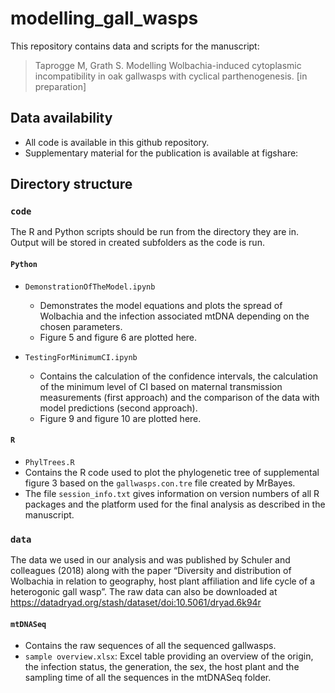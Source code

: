 # modelling_gall_wasps

This repository contains data and scripts for the manuscript:
 
> Taprogge M, Grath S. Modelling Wolbachia-induced cytoplasmic incompatibility in oak gallwasps with cyclical parthenogenesis. [in preparation]
 
## Data availability

* All code is available in this github repository.
* Supplementary material for the publication is available at figshare: <!-- still to be done --> 
    
## Directory structure

### **`code`**

The R and Python scripts should be run from the directory they are in. Output will be stored in created subfolders as the code is run. 

#### **`Python`**

* `DemonstrationOfTheModel.ipynb`
   * Demonstrates the model equations and plots the spread of Wolbachia and the infection associated mtDNA depending on the chosen parameters.
   * Figure 5 and figure 6 are plotted here. <!-- [figure numbers need to be updated]-->

* `TestingForMinimumCI.ipynb`
    * Contains the calculation of the confidence intervals, the calculation of the minimum level of CI based on maternal transmission measurements (first approach) and the comparison of the data with model predictions (second approach).
    * Figure 9 and figure 10 are plotted here. <!-- [figure numbers need to be updated]-->

#### **`R`**

* `PhylTrees.R`
* Contains the R code used to plot the phylogenetic tree of supplemental figure 3 based on the `gallwasps.con.tre` file created by MrBayes.
* The file `session_info.txt` gives information on version numbers of all R packages and the platform used for the final analysis as described in the manuscript.

### **`data`**

The data we used in our analysis and was published by Schuler and colleagues (2018) along with the paper “Diversity and distribution of Wolbachia in relation to geography, host plant affiliation and life cycle of a heterogonic gall wasp”. The raw data can also be downloaded at 
https://datadryad.org/stash/dataset/doi:10.5061/dryad.6k94r

#### **`mtDNASeq`**

* Contains the raw sequences of all the sequenced gallwasps.
* `sample overview.xlsx`: Excel table providing an overview of the origin, the infection status, the generation, the sex,
the host plant and the sampling time of all the sequences in the mtDNASeq folder.
